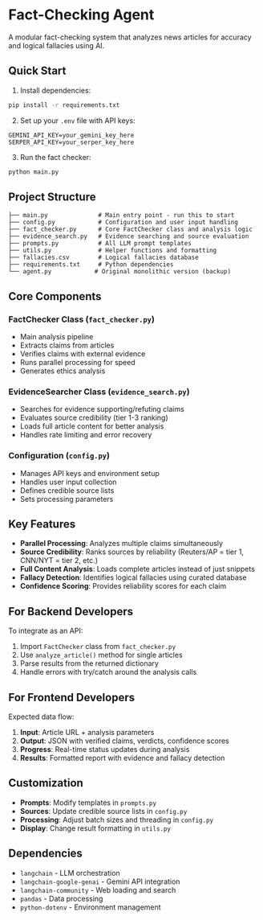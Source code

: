 # Fact-Checking Agent

A modular fact-checking system that analyzes news articles for accuracy and logical fallacies using AI.

## Quick Start

1. Install dependencies:
```bash
pip install -r requirements.txt
```

2. Set up your `.env` file with API keys:
```
GEMINI_API_KEY=your_gemini_key_here
SERPER_API_KEY=your_serper_key_here
```

3. Run the fact checker:
```bash
python main.py
```

## Project Structure

```
├── main.py              # Main entry point - run this to start
├── config.py            # Configuration and user input handling
├── fact_checker.py      # Core FactChecker class and analysis logic
├── evidence_search.py   # Evidence searching and source evaluation
├── prompts.py           # All LLM prompt templates
├── utils.py             # Helper functions and formatting
├── fallacies.csv        # Logical fallacies database
├── requirements.txt     # Python dependencies
└── agent.py            # Original monolithic version (backup)
```

## Core Components

### FactChecker Class (`fact_checker.py`)
- Main analysis pipeline
- Extracts claims from articles
- Verifies claims with external evidence
- Runs parallel processing for speed
- Generates ethics analysis

### EvidenceSearcher Class (`evidence_search.py`) 
- Searches for evidence supporting/refuting claims
- Evaluates source credibility (tier 1-3 ranking)
- Loads full article content for better analysis
- Handles rate limiting and error recovery

### Configuration (`config.py`)
- Manages API keys and environment setup
- Handles user input collection
- Defines credible source lists
- Sets processing parameters

## Key Features

- **Parallel Processing**: Analyzes multiple claims simultaneously
- **Source Credibility**: Ranks sources by reliability (Reuters/AP = tier 1, CNN/NYT = tier 2, etc.)
- **Full Content Analysis**: Loads complete articles instead of just snippets
- **Fallacy Detection**: Identifies logical fallacies using curated database
- **Confidence Scoring**: Provides reliability scores for each claim

## For Backend Developers

To integrate as an API:
1. Import `FactChecker` class from `fact_checker.py`
2. Use `analyze_article()` method for single articles
3. Parse results from the returned dictionary
4. Handle errors with try/catch around the analysis calls

## For Frontend Developers

Expected data flow:
1. **Input**: Article URL + analysis parameters
2. **Output**: JSON with verified claims, verdicts, confidence scores
3. **Progress**: Real-time status updates during analysis
4. **Results**: Formatted report with evidence and fallacy detection

## Customization

- **Prompts**: Modify templates in `prompts.py`
- **Sources**: Update credible source lists in `config.py`  
- **Processing**: Adjust batch sizes and threading in `config.py`
- **Display**: Change result formatting in `utils.py`

## Dependencies

- `langchain` - LLM orchestration
- `langchain-google-genai` - Gemini API integration
- `langchain-community` - Web loading and search
- `pandas` - Data processing
- `python-dotenv` - Environment management
